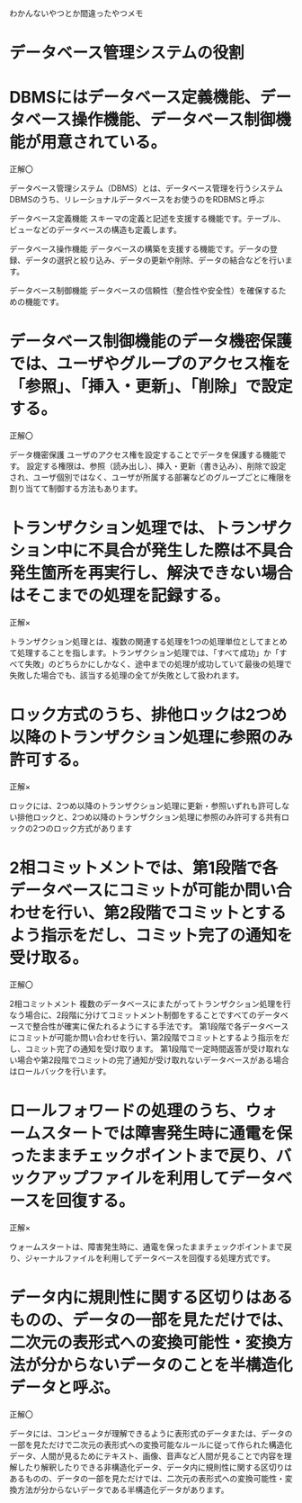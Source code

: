 わかんないやつとか間違ったやつメモ

# データベース管理システムの役割

# DBMSにはデータベース定義機能、データベース操作機能、データベース制御機能が用意されている。

正解〇

データベース管理システム（DBMS）とは、データベース管理を行うシステム
DBMSのうち、リレーショナルデータベースをお使うのをRDBMSと呼ぶ

データベース定義機能
スキーマの定義と記述を支援する機能です。テーブル、ビューなどのデータベースの構造も定義します。

データベース操作機能
データベースの構築を支援する機能です。データの登録、データの選択と絞り込み、データの更新や削除、データの結合などを行います。

データベース制御機能
データベースの信頼性（整合性や安全性）を確保するための機能です。


# データベース制御機能のデータ機密保護では、ユーザやグループのアクセス権を「参照」、「挿入・更新」、「削除」で設定する。

正解〇

データ機密保護
ユーザのアクセス権を設定することでデータを保護する機能です。
設定する権限は、参照（読み出し）、挿入・更新（書き込み）、削除で設定され、ユーザ個別ではなく、ユーザが所属する部署などのグループごとに権限を割り当てて制御する方法もあります。


# トランザクション処理では、トランザクション中に不具合が発生した際は不具合発生箇所を再実行し、解決できない場合はそこまでの処理を記録する。

正解×

トランザクション処理とは、複数の関連する処理を1つの処理単位としてまとめて処理することを指します。トランザクション処理では、「すべて成功」か「すべて失敗」のどちらかにしかなく、途中までの処理が成功していて最後の処理で失敗した場合でも、該当する処理の全てが失敗として扱われます。


# ロック方式のうち、排他ロックは2つめ以降のトランザクション処理に参照のみ許可する。

正解×

ロックには、2つめ以降のトランザクション処理に更新・参照いずれも許可しない排他ロックと、2つめ以降のトランザクション処理に参照のみ許可する共有ロックの2つのロック方式があります


# 2相コミットメントでは、第1段階で各データベースにコミットが可能か問い合わせを行い、第2段階でコミットとするよう指示をだし、コミット完了の通知を受け取る。

正解〇

2相コミットメント
複数のデータベースにまたがってトランザクション処理を行なう場合に、2段階に分けてコミットメント制御をすることですべてのデータベースで整合性が確実に保たれるようにする手法です。
第1段階で各データベースにコミットが可能か問い合わせを行い、第2段階でコミットとするよう指示をだし、コミット完了の通知を受け取ります。
第1段階で一定時間返答が受け取れない場合や第2段階でコミットの完了通知が受け取れないデータベースがある場合はロールバックを行います。


# ロールフォワードの処理のうち、ウォームスタートでは障害発生時に通電を保ったままチェックポイントまで戻り、バックアップファイルを利用してデータベースを回復する。

正解×

ウォームスタートは、障害発生時に、通電を保ったままチェックポイントまで戻り、ジャーナルファイルを利用してデータベースを回復する処理方式です。


# データ内に規則性に関する区切りはあるものの、データの一部を見ただけでは、二次元の表形式への変換可能性・変換方法が分からないデータのことを半構造化データと呼ぶ。

正解〇

データには、コンピュータが理解できるように表形式のデータまたは、データの一部を見ただけで二次元の表形式への変換可能なルールに従って作られた構造化データ、人間が見るためにテキスト、画像、音声など人間が見ることで内容を理解したり解釈したりできる非構造化データ、データ内に規則性に関する区切りはあるものの、データの一部を見ただけでは、二次元の表形式への変換可能性・変換方法が分からないデータである半構造化データがあります。